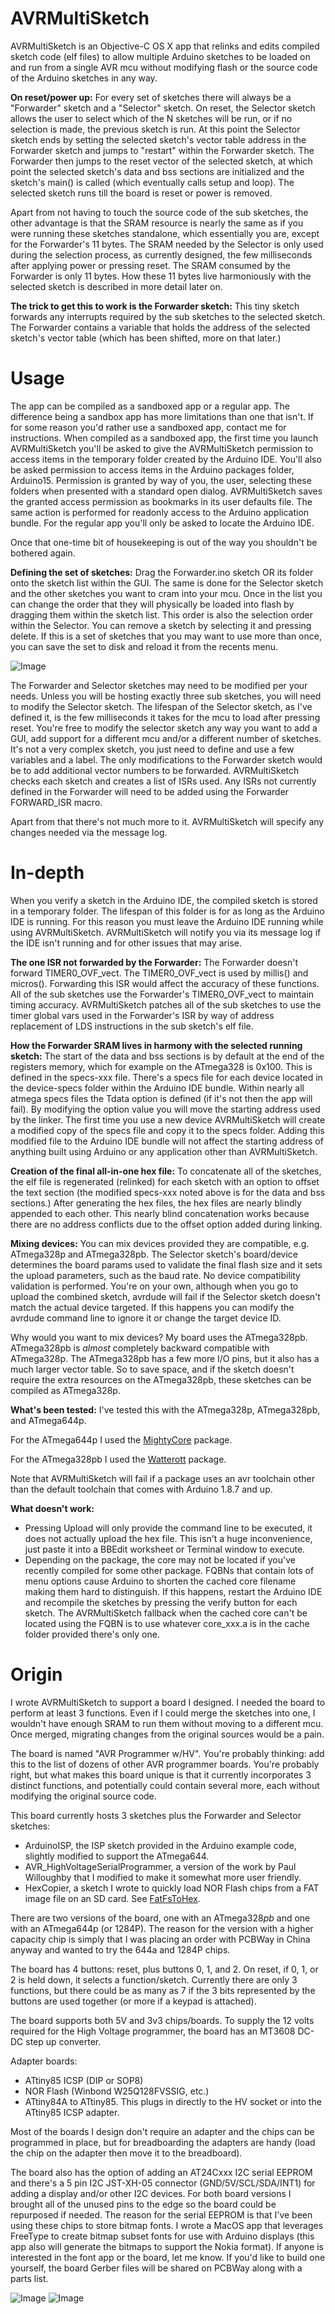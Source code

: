 # AVRMultiSketch

AVRMultiSketch is an Objective-C OS X app that relinks and edits compiled sketch code (elf files) to allow multiple Arduino sketches to be loaded on and run from a single AVR mcu without modifying flash or the source code of the Arduino sketches in any way.

<b>On reset/power up:</b>
For every set of sketches there will always be a "Forwarder" sketch and a "Selector" sketch.  On reset, the Selector sketch allows the user to select which of the N sketches will be run, or if no selection is made, the previous sketch is run.  At this point the Selector sketch ends by setting the selected sketch's vector table address in the Forwarder sketch and jumps to "restart" within the Forwarder sketch.  The Forwarder then jumps to the reset vector of the selected sketch, at which point the selected sketch's data and bss sections are initialized and the sketch's main() is called (which eventually calls setup and loop).  The selected sketch runs till the board is reset or power is removed.

Apart from not having to touch the source code of the sub sketches, the other advantage is that the SRAM resource is nearly the same as if you were running these sketches standalone, which essentially you are, except for the Forwarder's 11 bytes.  The SRAM needed by the Selector is only used during the selection process, as currently designed, the few milliseconds after applying power or pressing reset.  The SRAM consumed by the Forwarder is only 11 bytes.  How these 11 bytes live harmoniously with the selected sketch is described in more detail later on.

<b>The trick to get this to work is the Forwarder sketch:</b>
This tiny sketch forwards any interrupts required by the sub sketches to the selected sketch.  The Forwarder contains a variable that holds the address of the selected sketch's vector table (which has been shifted, more on that later.)

# Usage

The app can be compiled as a sandboxed app or a regular app.  The difference being a sandbox app has more limitations than one that isn't.  If for some reason you'd rather use a sandboxed app, contact me for instructions.  When compiled as a sandboxed app, the first time you launch AVRMultiSketch you'll be asked to give the AVRMultiSketch permission to access items in the temporary folder created by the Arduino IDE.  You'll also be asked permission to access items in the Arduino packages folder, Arduino15.  Permission is granted by way of you, the user, selecting these folders when presented with a standard open dialog. AVRMultiSketch saves the granted access permission as bookmarks in its user defaults file.  The same action is performed for readonly access to the Arduino application bundle.  For the regular app you'll only be asked to locate the Arduino IDE.

Once that one-time bit of housekeeping is out of the way you shouldn't be bothered again.

<b>Defining the set of sketches:</b>
Drag the Forwarder.ino sketch OR its folder onto the sketch list within the GUI.  The same is done for the Selector sketch and the other sketches you want to cram into your mcu.  Once in the list you can change the order that they will physically be loaded into flash by dragging them within the sketch list. This order is also the selection order within the Selector.  You can remove a sketch by selecting it and pressing delete.  If this is a set of sketches that you may want to use more than once, you can save the set to disk and reload it from the recents menu.

![Image](MainWindow.png)

The Forwarder and Selector sketches may need to be modified per your needs.  Unless you will be hosting exactly three sub sketches, you will need to modify the Selector sketch.  The lifespan of the Selector sketch, as I've defined it, is the few milliseconds it takes for the mcu to load after pressing reset.  You're free to modify the selector sketch any way you want to add a GUI, add support for a different mcu and/or a different number of sketches.  It's not a very complex sketch, you just need to define and use a few variables and a label.  The only modifications to the Forwarder sketch would be to add additional vector numbers to be forwarded.  AVRMultiSketch checks each sketch and creates a list of ISRs used.  Any ISRs not currently defined in the Forwarder will need to be added using the Forwarder FORWARD_ISR macro.

Apart from that there's not much more to it.  AVRMultiSketch will specify any changes needed via the message log.

# In-depth

When you verify a sketch in the Arduino IDE, the compiled sketch is stored in a temporary folder.  The lifespan of this folder is for as long as the Arduino IDE is running.  For this reason you must leave the Arduino IDE running while using AVRMultiSketch.  AVRMultiSketch will notify you via its message log if the IDE isn't running and for other issues that may arise.

<b>The one ISR not forwarded by the Forwarder:</b>
The Forwarder doesn't forward TIMER0_OVF_vect.  The TIMER0_OVF_vect is used by millis() and micros().  Forwarding this ISR would affect the accuracy of these functions.  All of the sub sketches use the Forwarder's TIMER0_OVF_vect to maintain timing accuracy.   AVRMultiSketch patches all of the sub sketches to use the timer global vars used in the Forwarder's ISR by way of address replacement of LDS instructions in the sub sketch's elf file. 

<b>How the Forwarder SRAM lives in harmony with the selected running sketch:</b>
The start of the data and bss sections is by default at the end of the registers memory, which for example on the ATmega328 is 0x100.  This is defined in the specs-xxx file.  There's a specs file for each device located in the device-specs folder within the Arduino IDE bundle.  Within nearly all atmega specs files the Tdata option is defined (if it's not then the app will fail).  By modifying the option value you will move the starting address used by the linker.  The first time you use a new device AVRMultiSketch will create a modified copy of the specs file and copy it to the specs folder.  Adding this modified file to the Arduino IDE bundle will not affect the starting address of anything built using Arduino or any application other than AVRMultiSketch.

<b>Creation of the final all-in-one hex file:</b>
To concatenate all of the sketches, the elf file is regenerated (relinked) for each sketch with an option to offset the text section (the modified specs-xxx noted above is for the data and bss sections.)  After generating the hex files, the hex files are nearly blindly appended to each other.  This nearly blind concatenation works because there are no address conflicts due to the offset option added during linking.

<b>Mixing devices:</b>
You can mix devices provided they are compatible, e.g. ATmega328p and ATmega328pb.  The Selector sketch's board/device determines the board params used to validate the final flash size and it sets the upload parameters, such as the baud rate.  No device compatibility validation is performed.  You're on your own, although when you go to upload the combined sketch, avrdude will fail if the Selector sketch doesn't match the actual device targeted.  If this happens you can modify the avrdude command line to ignore it or change the target device ID.

Why would you want to mix devices?  My board uses the ATmega328pb.  ATmega328pb is <i>almost</i> completely backward compatible with ATmega328p.  The ATmega328pb has a few more I/O pins, but it also has a much larger vector table.  So to save space, and if the sketch doesn't require the extra resources on the ATmega328pb, these sketches can be compiled as ATmega328p.

<b>What's been tested:</b>
I've tested this with the ATmega328p, ATmega328pb, and ATmega644p.

For the ATmega644p I used the <a href="https://github.com/MCUdude/MightyCore" name="MightyCore" title="An Arduino core for ATmega8535, ATmega16, ATmega32, ATmega164, ATmega324, ATmega644 and ATmega1284">MightyCore</a> package.

For the ATmega328pb I used the <a href="https://github.com/watterott/ATmega328PB-Testing" name="Watterott" title="Atmel/Microchip ATmega328PB support for Arduino IDE">Watterott</a> package.

Note that AVRMultiSketch will fail if a package uses an avr toolchain other than the default toolchain that comes with Arduino 1.8.7 and up.

<b>What doesn't work:</b>
- Pressing Upload will only provide the command line to be executed, it does not actually upload the hex file.  This isn't a huge inconvenience, just paste it into a BBEdit worksheet or Terminal window to execute.
- Depending on the package, the core may not be located if you've recently compiled for some other package.  FQBNs that contain lots of menu options cause Arduino to shorten the cached core filename making them hard to distinguish.  If this happens, restart the Arduino IDE and recompile the sketches by pressing the verify button for each sketch.  The AVRMultiSketch fallback when the cached core can't be located using the FQBN is to use whatever core_xxx.a is in the cache folder provided there's only one.

# Origin
I wrote AVRMultiSketch to support a board I designed.  I needed the board to perform at least 3 functions.  Even if I could merge the sketches into one, I wouldn't have enough SRAM to run them without moving to a different mcu.  Once merged, migrating changes from the original sources would be a pain. 

The board is named "AVR Programmer w/HV".  You're probably thinking: add this to the list of dozens of other AVR programmer boards.  You're probably right, but what makes this board unique is that it currently incorporates 3 distinct functions, and potentially could contain several more, each without modifying the original source code.

This board currently hosts 3 sketches plus the Forwarder and Selector sketches:
- ArduinoISP, the ISP sketch provided in the Arduino example code, slightly modified to support the ATmega644.
- AVR_HighVoltageSerialProgrammer, a version of the work by Paul Willoughby that I modified to make it somewhat more user friendly.
- HexCopier, a sketch I wrote to quickly load NOR Flash chips from a FAT image file on an SD card.  See <a href="https://github.com/JonMackey/FatFsToHex" name="FatFsToHex" title="OS X app used to create a FAT file system to be sent serially in Intel HEX format to any compatible interpreter or exported to a .hex file">FatFsToHex</a>.

There are two versions of the board, one with an ATmega328<i>pb</i> and one with an ATmega644p (or 1284P).  The reason for the version with a higher capacity chip is simply that I was placing an order with PCBWay in China anyway and wanted to try the 644a and 1284P chips.

The board has 4 buttons: reset, plus buttons 0, 1, and 2.  On reset, if 0, 1, or 2 is held down, it selects a function/sketch.  Currently there are only 3 functions, but there could be as many as 7 if the 3 bits represented by the buttons are used together (or more if a keypad is attached).

The board supports both 5V and 3v3 chips/boards.  To supply the 12 volts required for the High Voltage programmer, the board has an MT3608 DC-DC step up converter.

Adapter boards:
- ATtiny85 ICSP (DIP or SOP8)
- NOR Flash (Winbond W25Q128FVSSIG, etc.)
- ATtiny84A to ATtiny85.  This plugs in directly to the HV socket or into the ATtiny85 ICSP adapter.

Most of the boards I design don't require an adapter and the chips can be programmed in place, but for breadboarding the adapters are handy (load the chip on the adapter then move it to the breadboard).

The board also has the option of adding an AT24Cxxx I2C serial EEPROM and there's a 5 pin I2C JST-XH-05 connector (GND/5V/SCL/SDA/INT1) for adding a display and/or other I2C devices. For both board versions I brought all of the unused pins to the edge so the board could be repurposed if needed.  The reason for the serial EEPROM is that I've been using these chips to store bitmap fonts.  I wrote a MacOS app that leverages FreeType to create bitmap subset fonts for use with Arduino displays (this app also will generate the bitmaps to support the Nokia format).  If anyone is interested in the font app or the board, let me know.  If you'd like to build one yourself, the board Gerber files will be shared on PCBWay along with a parts list.

![Image](AVRProgrammer328pb.jpg)
![Image](AVRProgrammer644pa.jpg)



